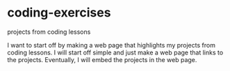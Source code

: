 # coding-exercises
projects from coding lessons

I want to start off by making a web page that highlights my projects from coding lessons. I will start off simple and just make a web page that links to the projects. Eventually, I will embed the projects in the web page.
